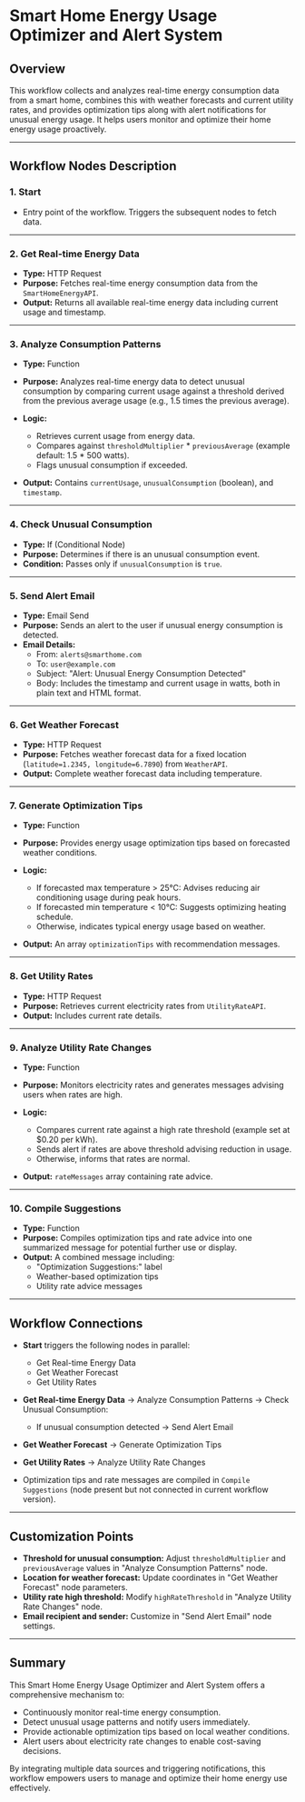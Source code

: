 # Smart Home Energy Usage Optimizer and Alert System

## Overview  
This workflow collects and analyzes real-time energy consumption data from a smart home, combines this with weather forecasts and current utility rates, and provides optimization tips along with alert notifications for unusual energy usage. It helps users monitor and optimize their home energy usage proactively.

---

## Workflow Nodes Description  

### 1. Start  
- Entry point of the workflow. Triggers the subsequent nodes to fetch data.

---

### 2. Get Real-time Energy Data  
- **Type:** HTTP Request  
- **Purpose:** Fetches real-time energy consumption data from the `SmartHomeEnergyAPI`.  
- **Output:** Returns all available real-time energy data including current usage and timestamp.

---

### 3. Analyze Consumption Patterns  
- **Type:** Function  
- **Purpose:** Analyzes real-time energy data to detect unusual consumption by comparing current usage against a threshold derived from the previous average usage (e.g., 1.5 times the previous average).  
- **Logic:**  
  - Retrieves current usage from energy data.  
  - Compares against `thresholdMultiplier` * `previousAverage` (example default: 1.5 * 500 watts).  
  - Flags unusual consumption if exceeded.  

- **Output:** Contains `currentUsage`, `unusualConsumption` (boolean), and `timestamp`.

---

### 4. Check Unusual Consumption  
- **Type:** If (Conditional Node)  
- **Purpose:** Determines if there is an unusual consumption event.  
- **Condition:** Passes only if `unusualConsumption` is `true`.  

---

### 5. Send Alert Email  
- **Type:** Email Send  
- **Purpose:** Sends an alert to the user if unusual energy consumption is detected.  
- **Email Details:**  
  - From: `alerts@smarthome.com`  
  - To: `user@example.com`  
  - Subject: "Alert: Unusual Energy Consumption Detected"  
  - Body: Includes the timestamp and current usage in watts, both in plain text and HTML format.  

---

### 6. Get Weather Forecast  
- **Type:** HTTP Request  
- **Purpose:** Fetches weather forecast data for a fixed location (`latitude=1.2345, longitude=6.7890`) from `WeatherAPI`.  
- **Output:** Complete weather forecast data including temperature.

---

### 7. Generate Optimization Tips  
- **Type:** Function  
- **Purpose:** Provides energy usage optimization tips based on forecasted weather conditions.  
- **Logic:**  
  - If forecasted max temperature > 25°C: Advises reducing air conditioning usage during peak hours.  
  - If forecasted min temperature < 10°C: Suggests optimizing heating schedule.  
  - Otherwise, indicates typical energy usage based on weather.  

- **Output:** An array `optimizationTips` with recommendation messages.

---

### 8. Get Utility Rates  
- **Type:** HTTP Request  
- **Purpose:** Retrieves current electricity rates from `UtilityRateAPI`.  
- **Output:** Includes current rate details.

---

### 9. Analyze Utility Rate Changes  
- **Type:** Function  
- **Purpose:** Monitors electricity rates and generates messages advising users when rates are high.  
- **Logic:**  
  - Compares current rate against a high rate threshold (example set at $0.20 per kWh).  
  - Sends alert if rates are above threshold advising reduction in usage.  
  - Otherwise, informs that rates are normal.

- **Output:** `rateMessages` array containing rate advice.

---

### 10. Compile Suggestions  
- **Type:** Function  
- **Purpose:** Compiles optimization tips and rate advice into one summarized message for potential further use or display.  
- **Output:** A combined message including:  
  - "Optimization Suggestions:" label  
  - Weather-based optimization tips  
  - Utility rate advice messages  

---

## Workflow Connections  

- **Start** triggers the following nodes in parallel:  
  - Get Real-time Energy Data  
  - Get Weather Forecast  
  - Get Utility Rates  

- **Get Real-time Energy Data** → Analyze Consumption Patterns → Check Unusual Consumption:  
  - If unusual consumption detected → Send Alert Email  

- **Get Weather Forecast** → Generate Optimization Tips  

- **Get Utility Rates** → Analyze Utility Rate Changes  

- Optimization tips and rate messages are compiled in `Compile Suggestions` (node present but not connected in current workflow version).

---

## Customization Points  

- **Threshold for unusual consumption:** Adjust `thresholdMultiplier` and `previousAverage` values in "Analyze Consumption Patterns" node.  
- **Location for weather forecast:** Update coordinates in "Get Weather Forecast" node parameters.  
- **Utility rate high threshold:** Modify `highRateThreshold` in "Analyze Utility Rate Changes" node.  
- **Email recipient and sender:** Customize in "Send Alert Email" node settings.

---

## Summary  
This Smart Home Energy Usage Optimizer and Alert System offers a comprehensive mechanism to:  
- Continuously monitor real-time energy consumption.  
- Detect unusual usage patterns and notify users immediately.  
- Provide actionable optimization tips based on local weather conditions.  
- Alert users about electricity rate changes to enable cost-saving decisions.  

By integrating multiple data sources and triggering notifications, this workflow empowers users to manage and optimize their home energy use effectively.